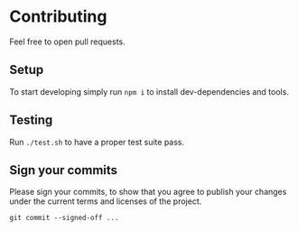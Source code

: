 # Contributing

Feel free to open pull requests.

## Setup 

To start developing simply run `npm i` to install dev-dependencies and tools.

## Testing

Run `./test.sh` to have a proper test suite pass.

## Sign your commits

Please sign your commits, 
to show that you agree to publish your changes under the current terms and licenses of the project.

```shell
git commit --signed-off ...
```
